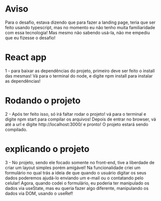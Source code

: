 # Aviso

Para o desafio, estava dizendo que para fazer a landing page, teria que ser feito usando typescript, mas no momento eu não tenho muita familiaridade com essa tecnologia! Mas mesmo não sabendo usá-la, não me empediu que eu fizesse o desafio!

# React app

1 - para baixar as dependências do projeto, primeiro deve ser feito o install das mesmas! Vá para o terminal do node, e digite npm install para instalar as dependências!

# Rodando o projeto

2 - Após ter feito isso, só irá faltar rodar o projeto! vá para o terminal e digite npm start para compilar os arquivos! Depois de entrar no browser, vá até a url e digite http://localhost:3000/ e pronto! O projeto estará sendo compilado.

# explicando o projeto 

3 - No projeto, sendo ele focado somente no front-end, tive a liberdade de criar um layout simples porém amigável! Na funcionalidade criei um formulário no qual trás a ideia de que quando o usuário digitar os seus dados poderemos ajudá-lo enviando um e-mail ou o contatando pelo celular! Agora, quando codei o formulário, eu poderia ter manipulado os dados via useState, mas eu queria fazer algo diferente, manipulando os dados via DOM, usando o useRef! 